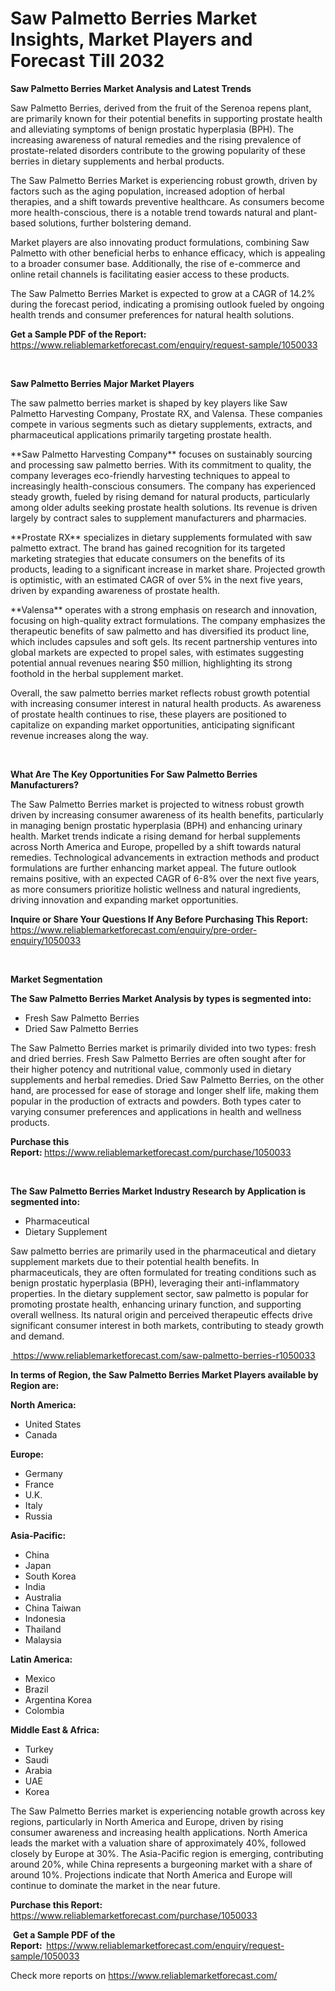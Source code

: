 <p><h1>Saw Palmetto Berries Market Insights, Market Players and Forecast Till 2032</h1></p><p><strong>Saw Palmetto Berries Market Analysis and Latest Trends</strong></p>
<p><p>Saw Palmetto Berries, derived from the fruit of the Serenoa repens plant, are primarily known for their potential benefits in supporting prostate health and alleviating symptoms of benign prostatic hyperplasia (BPH). The increasing awareness of natural remedies and the rising prevalence of prostate-related disorders contribute to the growing popularity of these berries in dietary supplements and herbal products.</p><p>The Saw Palmetto Berries Market is experiencing robust growth, driven by factors such as the aging population, increased adoption of herbal therapies, and a shift towards preventive healthcare. As consumers become more health-conscious, there is a notable trend towards natural and plant-based solutions, further bolstering demand. </p><p>Market players are also innovating product formulations, combining Saw Palmetto with other beneficial herbs to enhance efficacy, which is appealing to a broader consumer base. Additionally, the rise of e-commerce and online retail channels is facilitating easier access to these products.</p><p>The Saw Palmetto Berries Market is expected to grow at a CAGR of 14.2% during the forecast period, indicating a promising outlook fueled by ongoing health trends and consumer preferences for natural health solutions.</p></p>
<p><strong>Get a Sample PDF of the Report:&nbsp;</strong> <a href="https://www.reliablemarketforecast.com/enquiry/request-sample/1050033?utm_campaign=2721&utm_medium=2&utm_source=Github&utm_content=ia&utm_term=30032025&utm_id=saw-palmetto-berries">https://www.reliablemarketforecast.com/enquiry/request-sample/1050033</a></p>
<p>&nbsp;</p>
<p><strong>Saw Palmetto Berries Major Market Players</strong></p>
<p><p>The saw palmetto berries market is shaped by key players like Saw Palmetto Harvesting Company, Prostate RX, and Valensa. These companies compete in various segments such as dietary supplements, extracts, and pharmaceutical applications primarily targeting prostate health.</p><p>**Saw Palmetto Harvesting Company** focuses on sustainably sourcing and processing saw palmetto berries. With its commitment to quality, the company leverages eco-friendly harvesting techniques to appeal to increasingly health-conscious consumers. The company has experienced steady growth, fueled by rising demand for natural products, particularly among older adults seeking prostate health solutions. Its revenue is driven largely by contract sales to supplement manufacturers and pharmacies.</p><p>**Prostate RX** specializes in dietary supplements formulated with saw palmetto extract. The brand has gained recognition for its targeted marketing strategies that educate consumers on the benefits of its products, leading to a significant increase in market share. Projected growth is optimistic, with an estimated CAGR of over 5% in the next five years, driven by expanding awareness of prostate health.</p><p>**Valensa** operates with a strong emphasis on research and innovation, focusing on high-quality extract formulations. The company emphasizes the therapeutic benefits of saw palmetto and has diversified its product line, which includes capsules and soft gels. Its recent partnership ventures into global markets are expected to propel sales, with estimates suggesting potential annual revenues nearing $50 million, highlighting its strong foothold in the herbal supplement market.</p><p>Overall, the saw palmetto berries market reflects robust growth potential with increasing consumer interest in natural health products. As awareness of prostate health continues to rise, these players are positioned to capitalize on expanding market opportunities, anticipating significant revenue increases along the way.</p></p>
<p>&nbsp;</p>
<p><strong>What Are The Key Opportunities For Saw Palmetto Berries Manufacturers?</strong></p>
<p><p>The Saw Palmetto Berries market is projected to witness robust growth driven by increasing consumer awareness of its health benefits, particularly in managing benign prostatic hyperplasia (BPH) and enhancing urinary health. Market trends indicate a rising demand for herbal supplements across North America and Europe, propelled by a shift towards natural remedies. Technological advancements in extraction methods and product formulations are further enhancing market appeal. The future outlook remains positive, with an expected CAGR of 6-8% over the next five years, as more consumers prioritize holistic wellness and natural ingredients, driving innovation and expanding market opportunities.</p></p>
<p><strong>Inquire or Share Your Questions If Any Before Purchasing This Report:</strong> <a href="https://www.reliablemarketforecast.com/enquiry/pre-order-enquiry/1050033?utm_campaign=2721&utm_medium=2&utm_source=Github&utm_content=ia&utm_term=30032025&utm_id=saw-palmetto-berries">https://www.reliablemarketforecast.com/enquiry/pre-order-enquiry/1050033</a></p>
<p>&nbsp;</p>
<p><strong>Market Segmentation</strong></p>
<p><strong>The Saw Palmetto Berries Market Analysis by types is segmented into:</strong></p>
<p><ul><li>Fresh Saw Palmetto Berries</li><li>Dried Saw Palmetto Berries</li></ul></p>
<p><p>The Saw Palmetto Berries market is primarily divided into two types: fresh and dried berries. Fresh Saw Palmetto Berries are often sought after for their higher potency and nutritional value, commonly used in dietary supplements and herbal remedies. Dried Saw Palmetto Berries, on the other hand, are processed for ease of storage and longer shelf life, making them popular in the production of extracts and powders. Both types cater to varying consumer preferences and applications in health and wellness products.</p></p>
<p><strong>Purchase this Report:&nbsp;</strong><a href="https://www.reliablemarketforecast.com/purchase/1050033?utm_campaign=2721&utm_medium=2&utm_source=Github&utm_content=ia&utm_term=30032025&utm_id=saw-palmetto-berries">https://www.reliablemarketforecast.com/purchase/1050033</a></p>
<p>&nbsp;</p>
<p><strong>The Saw Palmetto Berries Market Industry Research by Application is segmented into:</strong></p>
<p><ul><li>Pharmaceutical</li><li>Dietary Supplement</li></ul></p>
<p><p>Saw palmetto berries are primarily used in the pharmaceutical and dietary supplement markets due to their potential health benefits. In pharmaceuticals, they are often formulated for treating conditions such as benign prostatic hyperplasia (BPH), leveraging their anti-inflammatory properties. In the dietary supplement sector, saw palmetto is popular for promoting prostate health, enhancing urinary function, and supporting overall wellness. Its natural origin and perceived therapeutic effects drive significant consumer interest in both markets, contributing to steady growth and demand.</p></p>
<p><a href="https://www.reliablemarketforecast.com/saw-palmetto-berries-r1050033?utm_campaign=2721&utm_medium=2&utm_source=Github&utm_content=ia&utm_term=30032025&utm_id=saw-palmetto-berries">&nbsp;https://www.reliablemarketforecast.com/saw-palmetto-berries-r1050033</a></p>
<p><strong>In terms of Region, the Saw Palmetto Berries Market Players available by Region are:</strong></p>
<p>
    <p> <strong> North America: </strong>
        <ul>
            <li>United States</li>
            <li>Canada</li>
        </ul>
        </p> 
    <p> <strong> Europe: </strong>
        <ul>
            <li>Germany</li>
            <li>France</li>
            <li>U.K.</li>
            <li>Italy</li>
            <li>Russia</li>
        </ul>
        </p> 
    <p> <strong> Asia-Pacific: </strong>
        <ul>
            <li>China</li>
            <li>Japan</li>
            <li>South Korea</li>
            <li>India</li>
            <li>Australia</li>
            <li>China Taiwan</li>
            <li>Indonesia</li>
            <li>Thailand</li>
            <li>Malaysia</li>
        </ul>
        </p> 
    <p> <strong> Latin America: </strong>
        <ul>
            <li>Mexico</li>
            <li>Brazil</li>
            <li>Argentina Korea</li>
            <li>Colombia</li>
        </ul>
        </p> 
    <p> <strong> Middle East & Africa: </strong>
        <ul>
            <li>Turkey</li>
            <li>Saudi</li>
            <li>Arabia</li>
            <li>UAE</li>
            <li>Korea</li>
        </ul>
    </p>
    </p>
<p><p>The Saw Palmetto Berries market is experiencing notable growth across key regions, particularly in North America and Europe, driven by rising consumer awareness and increasing health applications. North America leads the market with a valuation share of approximately 40%, followed closely by Europe at 30%. The Asia-Pacific region is emerging, contributing around 20%, while China represents a burgeoning market with a share of around 10%. Projections indicate that North America and Europe will continue to dominate the market in the near future.</p></p>
<p><strong>Purchase this Report: </strong><a href="https://www.reliablemarketforecast.com/purchase/1050033?utm_campaign=2721&utm_medium=2&utm_source=Github&utm_content=ia&utm_term=30032025&utm_id=saw-palmetto-berries">https://www.reliablemarketforecast.com/purchase/1050033</a></p>
<p>&nbsp;<strong>Get a Sample PDF of the Report:&nbsp;&nbsp;</strong><a href="https://www.reliablemarketforecast.com/enquiry/request-sample/1050033?utm_campaign=2721&utm_medium=2&utm_source=Github&utm_content=ia&utm_term=30032025&utm_id=saw-palmetto-berries">https://www.reliablemarketforecast.com/enquiry/request-sample/1050033</a></p>
<p><strong></strong></p>
<p>Check more reports on <a href="https://www.reliablemarketforecast.com/?utm_campaign=2721&utm_medium=2&utm_source=Github&utm_content=ia&utm_term=30032025&utm_id=saw-palmetto-berries">https://www.reliablemarketforecast.com/</a></p>